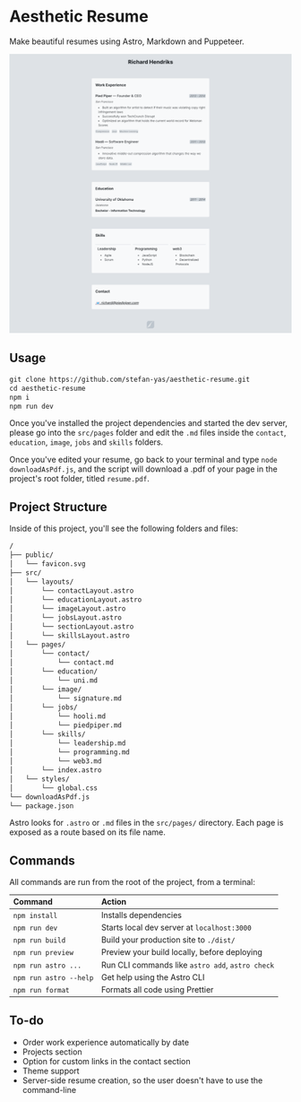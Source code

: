 # Aesthetic Resume

Make beautiful resumes using Astro, Markdown and Puppeteer.

![example-resume](https://github.com/stefan-yas/aesthetic-resume/blob/main/public/screencapture-localhost-3000-2023-01-31-13_09_04.png)

## Usage

```
git clone https://github.com/stefan-yas/aesthetic-resume.git
cd aesthetic-resume
npm i
npm run dev
```

Once you've installed the project dependencies and started the dev server, please go into the `src/pages` folder and edit the `.md` files inside the `contact`, `education`, `image`, `jobs` and `skills` folders.

Once you've edited your resume, go back to your terminal and type `node downloadAsPdf.js`, and the script will download a .pdf of your page in the project's root folder, titled `resume.pdf`.

## Project Structure

Inside of this project, you'll see the following folders and files:

```
/
├── public/
│   └── favicon.svg
├── src/
│   └── layouts/
│       └── contactLayout.astro
│       └── educationLayout.astro
│       └── imageLayout.astro
│       └── jobsLayout.astro
│       └── sectionLayout.astro
│       └── skillsLayout.astro
│   └── pages/
│       └── contact/
│           └── contact.md
│       └── education/
│           └── uni.md
│       └── image/
│           └── signature.md
│       └── jobs/
│           └── hooli.md
│           └── piedpiper.md
│       └── skills/
│           └── leadership.md
│           └── programming.md
│           └── web3.md
│       └── index.astro
│   └── styles/
│       └── global.css
└── downloadAsPdf.js
└── package.json
```

Astro looks for `.astro` or `.md` files in the `src/pages/` directory. Each page is exposed as a route based on its file name.

## Commands

All commands are run from the root of the project, from a terminal:

| Command                | Action                                           |
| :--------------------- | :----------------------------------------------- |
| `npm install`          | Installs dependencies                            |
| `npm run dev`          | Starts local dev server at `localhost:3000`      |
| `npm run build`        | Build your production site to `./dist/`          |
| `npm run preview`      | Preview your build locally, before deploying     |
| `npm run astro ...`    | Run CLI commands like `astro add`, `astro check` |
| `npm run astro --help` | Get help using the Astro CLI                     |
| `npm run format`       | Formats all code using Prettier                  |

## To-do

- Order work experience automatically by date
- Projects section
- Option for custom links in the contact section
- Theme support
- Server-side resume creation, so the user doesn't have to use the command-line